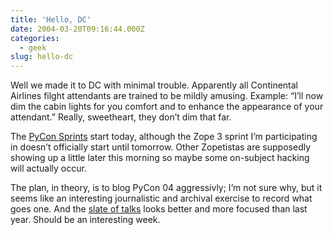 ```yaml
---
title: 'Hello, DC'
date: 2004-03-20T09:16:44.000Z
categories:
  - geek
slug: hello-dc
---
```

Well we made it to DC with minimal trouble. Apparently all Continental Airlines filght attendants are trained to be mildly amusing. Example: “I’ll now dim the cabin lights for you comfort and to enhance the appearance of your attendant.” Really, sweetheart, they don’t dim that far.

The [PyCon Sprints][1]  start today, although the Zope 3 sprint I’m participating in doesn’t officially start until tomorrow. Other Zopetistas are supposedly showing up a little later this morning so maybe some on-subject hacking will actually occur.

The plan, in theory, is to blog PyCon 04 aggressivly; I’m not sure why, but it seems like an interesting journalistic and archival exercise to record what goes one. And the [slate of talks][2]  looks better and more focused than last year. Should be an interesting week.



 [1]: http://www.python.org/cgi-bin/moinmoin/SprintPlan2004
 [2]: http://www.python.org/pycon/dc2004/schedule.html
